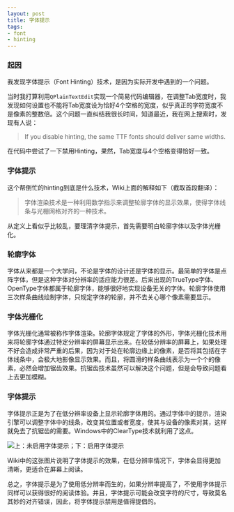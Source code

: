 ```yaml
---
layout: post
title: 字体提示
tags:
- font
- hinting
---
```

### 起因

我发现字体提示（Font Hinting）技术，是因为实际开发中遇到的一个问题。

当时我打算利用`QPlainTextEdit`实现一个简易代码编辑器，在调整Tab宽度时，我发现如何设置也不能将Tab宽度设为恰好4个空格的宽度，似乎真正的字符宽度不是像素的整数倍。这个问题一直纠结我很长时间，知道最近，我在网上搜索时，发现有人说：

> If you disable hinting, the same TTF fonts should deliver same widths.

在代码中尝试了一下禁用Hinting，果然，Tab宽度与4个空格变得恰好一致。

### 字体提示

这个帮倒忙的hinting到底是什么技术，Wiki上面的解释如下（截取首段翻译）：

> 字体渲染技术是一种利用数学指示来调整轮廓字体的显示效果，使得字体线条与光栅网格对齐的一种技术。

从定义上看似乎比较乱，要理清字体提示，首先需要明白轮廓字体以及字体光栅化。

### 轮廓字体

字体从来都是一个大学问，不论是字体的设计还是字体的显示。最简单的字体是点阵字体，但是这种字体对分辨率的适应能力很差。后来出现的TrueType字体、OpenType字体都属于轮廓字体，能够很好地实现设备无关的字体。轮廓字体使用三次样条曲线绘制字体，只规定字体的轮廓，并不去关心哪个像素需要显示。

### 字体光栅化

字体光栅化通常被称作字体渲染。轮廓字体规定了字体的外形，字体光栅化技术用来将轮廓字体通过特定分辨率的屏幕显示出来。在较低分辨率的屏幕上，如果处理不好会造成非常严重的后果，因为对于处在轮廓边缘上的像素，是否将其包括在字体线条中，会极大地影像显示效果。而且，将圆滑的样条曲线表示为一个个的像素，必然会增加锯齿效果。抗锯齿技术虽然可以解决这个问题，但是会导致问题看上去更加模糊。

### 字体提示

字体提示正是为了在低分辨率设备上显示轮廓字体用的。通过字体中的提示，渲染引擎可以调整字体中的线条，改变其位置或者宽度，使其与设备的像素对其，这样就免去了抗锯齿的需要。Windows中的ClearType技术就利用了这点。

![上：未启用字体提示；下：启用字体提示](http://upload.wikimedia.org/wikipedia/commons/0/05/Font-hinting-example.png)

Wiki中的这张图片说明了字体提示的效果，在低分辨率情况下，字体会显得更加清晰，更适合在屏幕上阅读。

总之，字体提示是为了使用低分辨率而生的，如果分辨率提高了，不使用字体提示同样可以获得很好的阅读体验。并且，字体提示可能会改变字符的尺寸，导致莫名其妙的对齐错误，因此，将字体提示禁用是值得提倡的。
